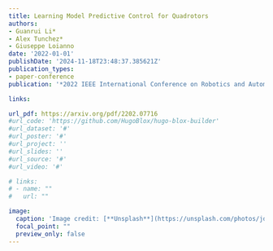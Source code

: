 ```yaml
---
title: Learning Model Predictive Control for Quadrotors
authors:
- Guanrui Li*
- Alex Tunchez*
- Giuseppe Loianno
date: '2022-01-01'
publishDate: '2024-11-18T23:48:37.385621Z'
publication_types:
- paper-conference
publication: '*2022 IEEE International Conference on Robotics and Automation (ICRA)*'

links:

url_pdf: https://arxiv.org/pdf/2202.07716
#url_code: 'https://github.com/HugoBlox/hugo-blox-builder'
#url_dataset: '#'
#url_poster: '#'
#url_project: ''
#url_slides: ''
#url_source: '#'
#url_video: '#'

# links:
# - name: ""
#   url: ""

image:
  caption: 'Image credit: [**Unsplash**](https://unsplash.com/photos/jdD8gXaTZsc)'
  focal_point: ""
  preview_only: false
---
```

